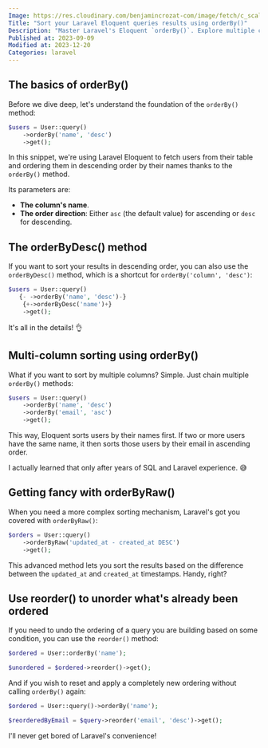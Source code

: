 ```yaml
---
Image: https://res.cloudinary.com/benjamincrozat-com/image/fetch/c_scale,f_webp,q_auto,w_1200/https://life-long-bunny.fra1.digitaloceanspaces.com/media-library/production/63/Di9ZBYMAkeuG3mF5fhRqTervFNAvu2-metaZ3V5LWNvZGluZy0zX2xwejBxeS1vcHRpbWl6ZWQuanBn-.jpg
Title: "Sort your Laravel Eloquent queries results using orderBy()"
Description: "Master Laravel's Eloquent `orderBy()`. Explore multiple columns sorting, the advanced `orderByRaw()`, and `reorder()`."
Published at: 2023-09-09
Modified at: 2023-12-20
Categories: laravel
---
```


## The basics of orderBy()

Before we dive deep, let's understand the foundation of the `orderBy()` method:

```php
$users = User::query()
    ->orderBy('name', 'desc')
    ->get();
```

In this snippet, we're using Laravel Eloquent to fetch users from their table and ordering them in descending order by their names thanks to the `orderBy()` method.

Its parameters are:
- **The column's name**.
- **The order direction**: Either `asc` (the default value) for ascending or `desc` for descending.

## The orderByDesc() method

If you want to sort your results in descending order, you can also use the `orderByDesc()` method, which is a shortcut for `orderBy('column', 'desc')`:

```php
$users = User::query()
   {- ->orderBy('name', 'desc')-}
    {+->orderByDesc('name')+}
    ->get();
```

It's all in the details! 👌

## Multi-column sorting using orderBy()

What if you want to sort by multiple columns? Simple. Just chain multiple `orderBy()` methods:

```php
$users = User::query()
    ->orderBy('name', 'desc')
    ->orderBy('email', 'asc')
    ->get();
```

This way, Eloquent sorts users by their names first. If two or more users have the same name, it then sorts those users by their email in ascending order.

I actually learned that only after years of SQL and Laravel experience. 😅

## Getting fancy with orderByRaw()

When you need a more complex sorting mechanism, Laravel's got you covered with `orderByRaw()`:

```php
$orders = User::query()
    ->orderByRaw('updated_at - created_at DESC')
    ->get();
```

This advanced method lets you sort the results based on the difference between the `updated_at` and `created_at` timestamps. Handy, right?

## Use reorder() to unorder what's already been ordered

If you need to undo the ordering of a query you are building based on some condition, you can use the `reorder()` method:

```php
$ordered = User::orderBy('name');

$unordered = $ordered->reorder()->get();
```

And if you wish to reset and apply a completely new ordering without calling `orderBy()` again:

```php
$ordered = User::query()->orderBy('name');

$reorderedByEmail = $query->reorder('email', 'desc')->get();
```

I'll never get bored of Laravel's convenience!
